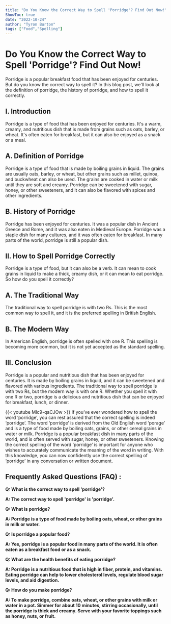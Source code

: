 ```yaml
---
title: "Do You Know the Correct Way to Spell 'Porridge'? Find Out Now!"
ShowToc: true 
date: "2022-10-24"
author: "Tyron Burton" 
tags: ["Food","Spelling"]
---
```

# Do You Know the Correct Way to Spell 'Porridge'? Find Out Now!

Porridge is a popular breakfast food that has been enjoyed for centuries. But do you know the correct way to spell it? In this blog post, we'll look at the definition of porridge, the history of porridge, and how to spell it correctly.

## I. Introduction

Porridge is a type of food that has been enjoyed for centuries. It's a warm, creamy, and nutritious dish that is made from grains such as oats, barley, or wheat. It's often eaten for breakfast, but it can also be enjoyed as a snack or a meal.

## A. Definition of Porridge

Porridge is a type of food that is made by boiling grains in liquid. The grains are usually oats, barley, or wheat, but other grains such as millet, quinoa, and buckwheat can also be used. The grains are cooked in water or milk until they are soft and creamy. Porridge can be sweetened with sugar, honey, or other sweeteners, and it can also be flavored with spices and other ingredients.

## B. History of Porridge

Porridge has been enjoyed for centuries. It was a popular dish in Ancient Greece and Rome, and it was also eaten in Medieval Europe. Porridge was a staple dish for many cultures, and it was often eaten for breakfast. In many parts of the world, porridge is still a popular dish.

## II. How to Spell Porridge Correctly

Porridge is a type of food, but it can also be a verb. It can mean to cook grains in liquid to make a thick, creamy dish, or it can mean to eat porridge. So how do you spell it correctly?

## A. The Traditional Way

The traditional way to spell porridge is with two Rs. This is the most common way to spell it, and it is the preferred spelling in British English.

## B. The Modern Way

In American English, porridge is often spelled with one R. This spelling is becoming more common, but it is not yet accepted as the standard spelling.

## III. Conclusion

Porridge is a popular and nutritious dish that has been enjoyed for centuries. It is made by boiling grains in liquid, and it can be sweetened and flavored with various ingredients. The traditional way to spell porridge is with two Rs, but the modern way is with one R. Whether you spell it with one R or two, porridge is a delicious and nutritious dish that can be enjoyed for breakfast, lunch, or dinner.

{{< youtube MIc9-qaCJOw >}} 
If you’ve ever wondered how to spell the word ‘porridge’, you can rest assured that the correct spelling is indeed ‘porridge’. The word ‘porridge’ is derived from the Old English word ‘porage’ and is a type of food made by boiling oats, grains, or other cereal grains in water or milk. Porridge is a popular breakfast dish in many parts of the world, and is often served with sugar, honey, or other sweeteners. Knowing the correct spelling of the word ‘porridge’ is important for anyone who wishes to accurately communicate the meaning of the word in writing. With this knowledge, you can now confidently use the correct spelling of ‘porridge’ in any conversation or written document.

## Frequently Asked Questions (FAQ) :
**Q: What is the correct way to spell 'porridge'?**

**A: The correct way to spell 'porridge' is 'porridge'.**

**Q: What is porridge?**

**A: Porridge is a type of food made by boiling oats, wheat, or other grains in milk or water.**

**Q: Is porridge a popular food?**

**A: Yes, porridge is a popular food in many parts of the world. It is often eaten as a breakfast food or as a snack.**

**Q: What are the health benefits of eating porridge?**

**A: Porridge is a nutritious food that is high in fiber, protein, and vitamins. Eating porridge can help to lower cholesterol levels, regulate blood sugar levels, and aid digestion.**

**Q: How do you make porridge?**

**A: To make porridge, combine oats, wheat, or other grains with milk or water in a pot. Simmer for about 10 minutes, stirring occasionally, until the porridge is thick and creamy. Serve with your favorite toppings such as honey, nuts, or fruit.**





